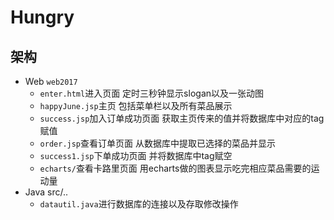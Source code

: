 # Hungry
## 架构
* Web `web2017`
    * `enter.html`进入页面 定时三秒钟显示slogan以及一张动图
    * `happyJune.jsp`主页 包括菜单栏以及所有菜品展示
    * `success.jsp`加入订单成功页面 获取主页传来的值并将数据库中对应的tag赋值
    * `order.jsp`查看订单页面 从数据库中提取已选择的菜品并显示
    * `success1.jsp`下单成功页面 并将数据库中tag赋空
    * `echarts/`查看卡路里页面 用echarts做的图表显示吃完相应菜品需要的运动量
* Java src/..
    * `datautil.java`进行数据库的连接以及存取修改操作

